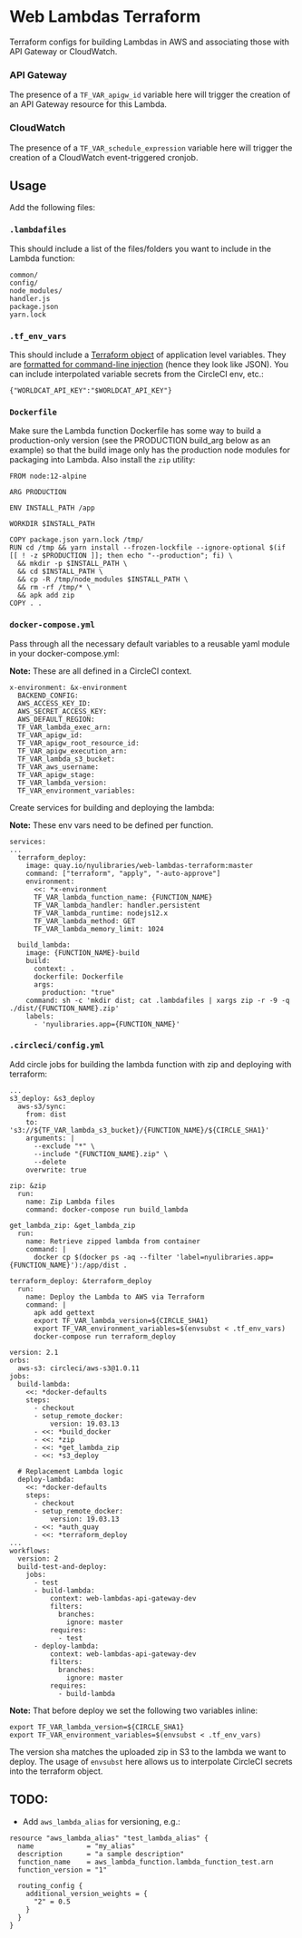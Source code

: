 # Web Lambdas Terraform

Terraform configs for building Lambdas in AWS and associating those with API Gateway or CloudWatch.

### API Gateway

The presence of a `TF_VAR_apigw_id` variable here will trigger the creation of an API Gateway resource for this Lambda.

### CloudWatch

The presence of a `TF_VAR_schedule_expression` variable here will trigger the creation of a CloudWatch event-triggered cronjob.

## Usage

Add the following files:

### `.lambdafiles`

This should include a list of the files/folders you want to include in the Lambda function:
```
common/
config/
node_modules/
handler.js
package.json
yarn.lock
```

### `.tf_env_vars`

This should include a [Terraform object](https://www.terraform.io/docs/configuration/types.html#object-) of application level variables. They are [formatted for command-line injection](https://www.terraform.io/docs/commands/environment-variables.html#tf_var_name) (hence they look like JSON). You can include interpolated variable secrets from the CircleCI env, etc.:
```
{"WORLDCAT_API_KEY":"$WORLDCAT_API_KEY"}
```

### `Dockerfile`

Make sure the Lambda function Dockerfile has some way to build a production-only version (see the PRODUCTION build_arg below as an example) so that the build image only has the production node modules for packaging into Lambda. Also install the `zip` utility:

```
FROM node:12-alpine

ARG PRODUCTION

ENV INSTALL_PATH /app

WORKDIR $INSTALL_PATH

COPY package.json yarn.lock /tmp/
RUN cd /tmp && yarn install --frozen-lockfile --ignore-optional $(if [[ ! -z $PRODUCTION ]]; then echo "--production"; fi) \
  && mkdir -p $INSTALL_PATH \
  && cd $INSTALL_PATH \
  && cp -R /tmp/node_modules $INSTALL_PATH \
  && rm -rf /tmp/* \
  && apk add zip
COPY . .
```

### `docker-compose.yml`

Pass through all the necessary default variables to a reusable yaml module in your docker-compose.yml:

**Note:** These are all defined in a CircleCI context.

```
x-environment: &x-environment
  BACKEND_CONFIG: 
  AWS_ACCESS_KEY_ID: 
  AWS_SECRET_ACCESS_KEY: 
  AWS_DEFAULT_REGION: 
  TF_VAR_lambda_exec_arn: 
  TF_VAR_apigw_id: 
  TF_VAR_apigw_root_resource_id: 
  TF_VAR_apigw_execution_arn: 
  TF_VAR_lambda_s3_bucket: 
  TF_VAR_aws_username: 
  TF_VAR_apigw_stage:
  TF_VAR_lambda_version:
  TF_VAR_environment_variables:
```

Create services for building and deploying the lambda:

**Note:** These env vars need to be defined per function.

```
services:
...
  terraform_deploy:
    image: quay.io/nyulibraries/web-lambdas-terraform:master
    command: ["terraform", "apply", "-auto-approve"]
    environment:
      <<: *x-environment
      TF_VAR_lambda_function_name: {FUNCTION_NAME}
      TF_VAR_lambda_handler: handler.persistent
      TF_VAR_lambda_runtime: nodejs12.x
      TF_VAR_lambda_method: GET
      TF_VAR_lambda_memory_limit: 1024

  build_lambda:
    image: {FUNCTION_NAME}-build
    build: 
      context: .
      dockerfile: Dockerfile
      args:
        production: "true"
    command: sh -c 'mkdir dist; cat .lambdafiles | xargs zip -r -9 -q ./dist/{FUNCTION_NAME}.zip'
    labels:
      - 'nyulibraries.app={FUNCTION_NAME}'
  ```

### `.circleci/config.yml`

Add circle jobs for building the lambda function with zip and deploying with terraform:

```
...
s3_deploy: &s3_deploy
  aws-s3/sync:
    from: dist
    to: 's3://${TF_VAR_lambda_s3_bucket}/{FUNCTION_NAME}/${CIRCLE_SHA1}'
    arguments: |
      --exclude "*" \
      --include "{FUNCTION_NAME}.zip" \
      --delete
    overwrite: true

zip: &zip
  run:
    name: Zip Lambda files
    command: docker-compose run build_lambda

get_lambda_zip: &get_lambda_zip
  run:
    name: Retrieve zipped lambda from container
    command: |
      docker cp $(docker ps -aq --filter 'label=nyulibraries.app={FUNCTION_NAME}'):/app/dist .

terraform_deploy: &terraform_deploy
  run:
    name: Deploy the Lambda to AWS via Terraform
    command: |
      apk add gettext
      export TF_VAR_lambda_version=${CIRCLE_SHA1}
      export TF_VAR_environment_variables=$(envsubst < .tf_env_vars)
      docker-compose run terraform_deploy

version: 2.1
orbs:
  aws-s3: circleci/aws-s3@1.0.11
jobs:
  build-lambda:
    <<: *docker-defaults
    steps:
      - checkout
      - setup_remote_docker:
          version: 19.03.13
      - <<: *build_docker
      - <<: *zip
      - <<: *get_lambda_zip
      - <<: *s3_deploy
  
  # Replacement Lambda logic
  deploy-lambda:
    <<: *docker-defaults
    steps:
      - checkout
      - setup_remote_docker:
          version: 19.03.13
      - <<: *auth_quay
      - <<: *terraform_deploy
...
workflows:
  version: 2
  build-test-and-deploy:
    jobs:
      - test
      - build-lambda:
          context: web-lambdas-api-gateway-dev
          filters:
            branches:
              ignore: master
          requires:
            - test
      - deploy-lambda:
          context: web-lambdas-api-gateway-dev
          filters:
            branches:
              ignore: master
          requires:
            - build-lambda
```

**Note:** That before deploy we set the following two variables inline:

```
export TF_VAR_lambda_version=${CIRCLE_SHA1}
export TF_VAR_environment_variables=$(envsubst < .tf_env_vars)
```

The version sha matches the uploaded zip in S3 to the lambda we want to deploy. The usage of `envsubst` here allows us to interpolate CircleCI secrets into the terraform object.

## TODO:

- Add `aws_lambda_alias` for versioning, e.g.:

```
resource "aws_lambda_alias" "test_lambda_alias" {
  name             = "my_alias"
  description      = "a sample description"
  function_name    = aws_lambda_function.lambda_function_test.arn
  function_version = "1"

  routing_config {
    additional_version_weights = {
      "2" = 0.5
    }
  }
}
```
